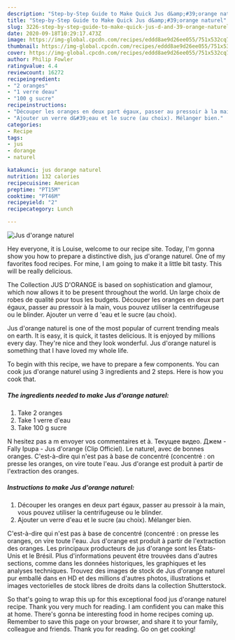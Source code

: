 ```yaml
---
description: "Step-by-Step Guide to Make Quick Jus d&amp;#39;orange naturel"
title: "Step-by-Step Guide to Make Quick Jus d&amp;#39;orange naturel"
slug: 3226-step-by-step-guide-to-make-quick-jus-d-and-39-orange-naturel
date: 2020-09-18T10:29:17.473Z
image: https://img-global.cpcdn.com/recipes/eddd8ae9d26ee055/751x532cq70/jus-dorange-naturel-photo-principale-de-la-recette.jpg
thumbnail: https://img-global.cpcdn.com/recipes/eddd8ae9d26ee055/751x532cq70/jus-dorange-naturel-photo-principale-de-la-recette.jpg
cover: https://img-global.cpcdn.com/recipes/eddd8ae9d26ee055/751x532cq70/jus-dorange-naturel-photo-principale-de-la-recette.jpg
author: Philip Fowler
ratingvalue: 4.4
reviewcount: 16272
recipeingredient:
- "2 oranges"
- "1 verre deau"
- "100 g sucre"
recipeinstructions:
- "Découper les oranges en deux part égaux, passer au pressoir à la main, vous pouvez utiliser la centrifugeuse ou le blinder."
- "Ajouter un verre d&#39;eau et le sucre (au choix). Mélanger bien."
categories:
- Recipe
tags:
- jus
- dorange
- naturel

katakunci: jus dorange naturel 
nutrition: 132 calories
recipecuisine: American
preptime: "PT15M"
cooktime: "PT46M"
recipeyield: "2"
recipecategory: Lunch

---
```



![Jus d&#39;orange naturel](https://img-global.cpcdn.com/recipes/eddd8ae9d26ee055/751x532cq70/jus-dorange-naturel-photo-principale-de-la-recette.jpg)

Hey everyone, it is Louise, welcome to our recipe site. Today, I'm gonna show you how to prepare a distinctive dish, jus d&#39;orange naturel. One of my favorites food recipes. For mine, I am going to make it a little bit tasty. This will be really delicious.

The Collection JUS D&#39;ORANGE is based on sophistication and glamour, which now allows it to be present throughout the world. Un large choix de robes de qualité pour tous les budgets. Découper les oranges en deux part égaux, passer au pressoir à la main, vous pouvez utiliser la centrifugeuse ou le blinder. Ajouter un verre d &#39;eau et le sucre (au choix).

Jus d&#39;orange naturel is one of the most popular of current trending meals on earth. It is easy, it is quick, it tastes delicious. It is enjoyed by millions every day. They're nice and they look wonderful. Jus d&#39;orange naturel is something that I have loved my whole life.


To begin with this recipe, we have to prepare a few components. You can cook jus d&#39;orange naturel using 3 ingredients and 2 steps. Here is how you cook that.

<!--inarticleads1-->

##### The ingredients needed to make Jus d&#39;orange naturel:

1. Take 2 oranges
1. Take 1 verre d&#39;eau
1. Take 100 g sucre


N hesitez pas a m envoyer vos commentaires et à. Текущее видео. Джем - Fally Ipupa - Jus d&#39;orange (Clip Officiel). Le naturel, avec de bonnes oranges. C&#39;est-à-dire qui n&#39;est pas à base de concentré (concentré : on presse les oranges, on vire toute l&#39;eau. Jus d&#39;orange est produit à partir de l&#39;extraction des oranges. 

<!--inarticleads2-->

##### Instructions to make Jus d&#39;orange naturel:

1. Découper les oranges en deux part égaux, passer au pressoir à la main, vous pouvez utiliser la centrifugeuse ou le blinder.
1. Ajouter un verre d&#39;eau et le sucre (au choix). Mélanger bien.


C&#39;est-à-dire qui n&#39;est pas à base de concentré (concentré : on presse les oranges, on vire toute l&#39;eau. Jus d&#39;orange est produit à partir de l&#39;extraction des oranges. Les principaux producteurs de jus d&#39;orange sont les États-Unis et le Brésil. Plus d&#39;informations peuvent être trouvées dans d&#39;autres sections, comme dans les données historiques, les graphiques et les analyses techniques. Trouvez des images de stock de Jus d&#39;orange naturel pur emballé dans en HD et des millions d&#39;autres photos, illustrations et images vectorielles de stock libres de droits dans la collection Shutterstock. 

So that's going to wrap this up for this exceptional food jus d&#39;orange naturel recipe. Thank you very much for reading. I am confident you can make this at home. There's gonna be interesting food in home recipes coming up. Remember to save this page on your browser, and share it to your family, colleague and friends. Thank you for reading. Go on get cooking!

